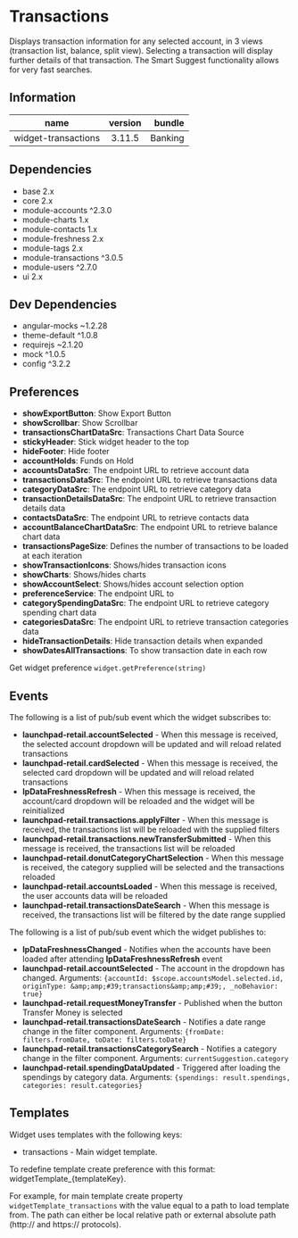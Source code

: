 # Transactions
Displays transaction information for any selected account, in 3 views (transaction list, balance, split view). Selecting a transaction will display further details of that transaction. The Smart Suggest functionality allows for very fast searches.

## Information
|  name |  version |  bundle |
|--|:--:|--:|
|  widget-transactions |  3.11.5 |  Banking |

## Dependencies

- base 2.x
- core 2.x
- module-accounts ^2.3.0
- module-charts 1.x
- module-contacts 1.x
- module-freshness 2.x
- module-tags 2.x
- module-transactions ^3.0.5
- module-users ^2.7.0
- ui 2.x

## Dev Dependencies

- angular-mocks ~1.2.28
- theme-default ^1.0.8
- requirejs ~2.1.20
- mock ^1.0.5
- config ^3.2.2

## Preferences

- **showExportButton**: Show Export Button
- **showScrollbar**: Show Scrollbar
- **transactionsChartDataSrc**: Transactions Chart Data Source
- **stickyHeader**: Stick widget header to the top
- **hideFooter**: Hide footer
- **accountHolds**: Funds on Hold
- **accountsDataSrc**: The endpoint URL to retrieve account data
- **transactionsDataSrc**: The endpoint URL to retrieve transactions data
- **categoryDataSrc**: The endpoint URL to retrieve category data
- **transactionDetailsDataSrc**: The endpoint URL to retrieve transaction details data
- **contactsDataSrc**: The endpoint URL to retrieve contacts data
- **accountBalanceChartDataSrc**: The endpoint URL to retrieve balance chart data
- **transactionsPageSize**: Defines the number of transactions to be loaded at each iteration
- **showTransactionIcons**: Shows/hides transaction icons
- **showCharts**: Shows/hides charts
- **showAccountSelect**: Shows/hides account selection option
- **preferenceService**: The endpoint URL to
- **categorySpendingDataSrc**: The endpoint URL to retrieve category spending chart data
- **categoriesDataSrc**: The endpoint URL to retrieve transaction categories data
- **hideTransactionDetails**: Hide transaction details when expanded
- **showDatesAllTransactions**: To show transaction date in each row

Get widget preference `widget.getPreference(string)`

## Events
The following is a list of pub/sub event which the widget subscribes to:


- **launchpad-retail.accountSelected** - When this message is received, the selected account dropdown will be updated and will reload related transactions
- **launchpad-retail.cardSelected** - When this message is received,  the selected card dropdown will be updated and will reload related transactions
- **lpDataFreshnessRefresh** - When this message is received, the account/card dropdown will be reloaded and the widget will be reinitialized
- **launchpad-retail.transactions.applyFilter** - When this message is received, the transactions list will be reloaded with the supplied filters
- **launchpad-retail.transactions.newTransferSubmitted** - When this message is received, the transactions list will be reloaded
- **launchpad-retail.donutCategoryChartSelection** - When this message is received, the category supplied will be selected and the transactions reloaded
- **launchpad-retail.accountsLoaded** - When this message is received, the user accounts data will be reloaded
- **launchpad-retail.transactionsDateSearch** - When this message is received, the transactions list will be filtered by the date range supplied

The following is a list of pub/sub event which the widget publishes to:


- **lpDataFreshnessChanged** - Notifies when the accounts have been loaded after attending **lpDataFreshnessRefresh** event
- **launchpad-retail.accountSelected** - The account in the dropdown has changed. Arguments: `{accountId: $scope.accountsModel.selected.id, originType: &amp;amp;#39;transactions&amp;amp;#39;, _noBehavior: true}`
- **launchpad-retail.requestMoneyTransfer** - Published when the button Transfer Money is selected
- **launchpad-retail.transactionsDateSearch** - Notifies a date range change in the filter component. Arguments: `{fromDate: filters.fromDate, toDate: filters.toDate}`
- **launchpad-retail.transactionsCategorySearch** - Notifies a category change in the filter component. Arguments: `currentSuggestion.category`
- **launchpad-retail.spendingDataUpdated** - Triggered after loading the spendings by category data. Arguments: `{spendings: result.spendings, categories: result.categories}`

## Templates
Widget uses templates with the following keys:


- transactions - Main widget template.

To redefine template create preference with this format: widgetTemplate_{templateKey}.

For example, for main template create property `widgetTemplate_transactions` with the value equal to a path to load template from. The path can either be local relative path or external absolute path (http:// and https:// protocols).

